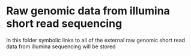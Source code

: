 # Raw genomic data from illumina short read sequencing
In this folder symbolic links to all of the external raw genomic short read data from illumina sequencing will be stored